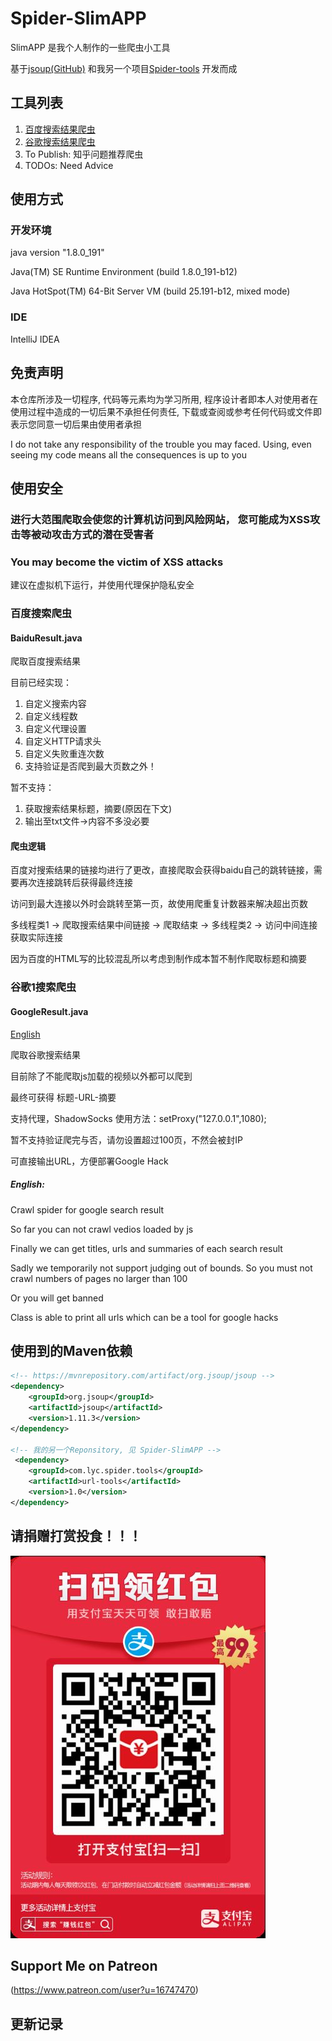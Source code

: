 # Spider-SlimAPP

SlimAPP 是我个人制作的一些爬虫小工具

基于[jsoup](https://mvnrepository.com/artifact/org.jsoup/jsoup/1.11.3)[(GitHub)](https://github.com/jhy/jsoup) 和我另一个项目[Spider-tools](https://github.com/50Death/Spider-Tools) 开发而成

## 工具列表
1. [百度搜索结果爬虫](https://github.com/50Death/Spider-SlimAPP/blob/master/SlimApp/src/main/java/com/lyc/spider/slimapp/BaiduResult.java)
2. [谷歌搜索结果爬虫](https://github.com/50Death/Spider-SlimAPP/blob/master/SlimApp/src/main/java/com/lyc/spider/slimapp/GoogleResult.java)
3. To Publish: 知乎问题推荐爬虫
4. TODOs: Need Advice

## 使用方式

### 开发环境
java version "1.8.0_191"

Java(TM) SE Runtime Environment (build 1.8.0_191-b12)

Java HotSpot(TM) 64-Bit Server VM (build 25.191-b12, mixed mode)

### IDE
IntelliJ IDEA

## 免责声明
本仓库所涉及一切程序, 代码等元素均为学习所用, 程序设计者即本人对使用者在使用过程中造成的一切后果不承担任何责任, 下载或查阅或参考任何代码或文件即表示您同意一切后果由使用者承担

I do not take any responsibility of the trouble you may faced. Using, even seeing my code means all the consequences is up to you

## 使用安全
### 进行大范围爬取会使您的计算机访问到风险网站， 您可能成为XSS攻击等被动攻击方式的潜在受害者
### You may become the victim of XSS attacks

建议在虚拟机下运行，并使用代理保护隐私安全

### 百度搜索爬虫
#### BaiduResult.java
爬取百度搜索结果

目前已经实现：
1. 自定义搜索内容
2. 自定义线程数
3. 自定义代理设置
4. 自定义HTTP请求头
5. 自定义失败重连次数
6. 支持验证是否爬到最大页数之外！

暂不支持：
1. 获取搜索结果标题，摘要(原因在下文)
2. 输出至txt文件->内容不多没必要

#### 爬虫逻辑
百度对搜索结果的链接均进行了更改，直接爬取会获得baidu自己的跳转链接，需要再次连接跳转后获得最终连接

访问到最大连接以外时会跳转至第一页，故使用爬重复计数器来解决超出页数

多线程类1 -> 爬取搜索结果中间链接 -> 爬取结束 -> 多线程类2 -> 访问中间连接获取实际连接

因为百度的HTML写的比较混乱所以考虑到制作成本暂不制作爬取标题和摘要

### 谷歌1搜索爬虫
#### GoogleResult.java
[English](https://github.com/50Death/Spider-SlimAPP/blob/master/README.md#english)

爬取谷歌搜索结果

目前除了不能爬取js加载的视频以外都可以爬到

最终可获得 标题-URL-摘要

支持代理，ShadowSocks 使用方法：setProxy("127.0.0.1",1080);

暂不支持验证爬完与否，请勿设置超过100页，不然会被封IP

可直接输出URL，方便部署Google Hack

##### English:
Crawl spider for google search result

So far you can not crawl vedios loaded by js

Finally we can get titles, urls and summaries of each search result

Sadly we temporarily not support judging out of bounds. So you must not crawl numbers of pages no larger than 100

Or you will get banned

Class is able to print all urls which can be a tool for google hacks

## 使用到的Maven依赖
```xml
<!-- https://mvnrepository.com/artifact/org.jsoup/jsoup -->
<dependency>
    <groupId>org.jsoup</groupId>
    <artifactId>jsoup</artifactId>
    <version>1.11.3</version>
</dependency>

<!-- 我的另一个Reponsitory, 见 Spider-SlimAPP -->
 <dependency>
    <groupId>com.lyc.spider.tools</groupId>
    <artifactId>url-tools</artifactId>
    <version>1.0</version>
</dependency>
```
## 请捐赠打赏投食！！！
![图片加载失败](https://github.com/50Death/CipheredSocketChat/blob/master/Pictures/%E6%94%AF%E4%BB%98%E5%AE%9D%E7%BA%A2%E5%8C%85.jpg)

## Support Me on Patreon
(https://www.patreon.com/user?u=16747470)

## 更新记录

